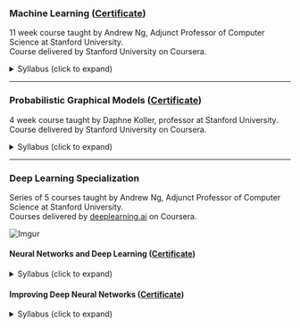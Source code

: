 ### Machine Learning ([Certificate](https://www.coursera.org/account/accomplishments/records/XR9R5E8938SH))
11 week course taught by Andrew Ng, Adjunct Professor of Computer Science at Stanford University.<br/>
Course delivered by Stanford University on Coursera.
<details>
  <summary>Syllabus (click to expand)</summary>
  
> Linear Regression<br/>
> Logistic Regression<br/>
> Regularization<br/>
> Neural Networks: Representation<br/>
> Neural Networks: Learning<br/>
> Advice for Applying Machine Learning<br/>
> Machine Learning System Design<br/>
> Support Vector Machines<br/>
> Unsupervised Learning<br/>
> Dimensionality Reduction<br/>
> Anomaly Detection<br/>
> Recommender Systems<br/>
> Large Scale Machine Learning<br/>
> Application Example: Photo OCR
</details>

----

### Probabilistic Graphical Models ([Certificate](https://www.coursera.org/account/accomplishments/records/TUDYP274U5RL))
4 week course taught by Daphne Koller, professor at Stanford University.<br/>
Course delivered by Stanford University on Coursera.
<details>
  <summary>Syllabus (click to expand)</summary>
  
> Bayesian Network (Directed Models)<br/>
> Template Models for Bayesian Networks<br/>
> Structured CPDs for Bayesian Networks<br/>
> Markov Networks (Undirected Models)<br/>
> Decision Making<br/>
> Knowledge Engineering<br/>
</details>

----

### Deep Learning Specialization
Series of 5 courses taught by Andrew Ng, Adjunct Professor of Computer Science at Stanford University.<br/>
Courses delivered by [deeplearning.ai](https://www.deeplearning.ai/) on Coursera.

![Imgur](https://i.imgur.com/d9k9NWR.png)

#### Neural Networks and Deep Learning ([Certificate](https://www.coursera.org/account/accomplishments/records/ZNYJ6QDPHHGH))
<details>
  <summary>Syllabus (click to expand)</summary>

  > Introduction to Deep Learning<br/>
  > Neural Networks Basics<br/>
  > Shallow Neural Networks<br/>
  > Deep Neural Networks<br/>
</details>


#### Improving Deep Neural Networks ([Certificate](https://www.coursera.org/account/accomplishments/records/2YQ46U3FUWUH))
<details>
  <summary>Syllabus (click to expand)</summary>

  > Practical aspects of Deep Learning<br/>
  > Optimization algorithms<br/>
  > Hyperparameter tuning<br/>
  > Batch Normalization<br/>
  > Programming Frameworks<br/>
  > TensorFlow<br/>
</details>
